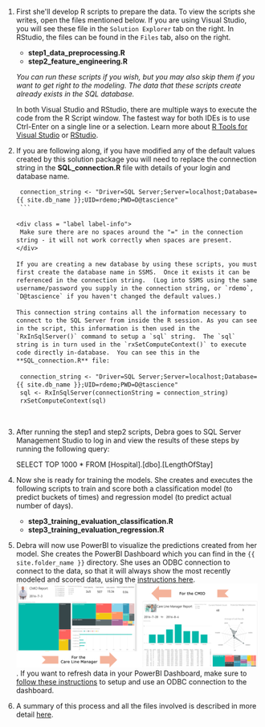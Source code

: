 
1.  First she'll develop R scripts to prepare the data.  To view the scripts she writes, open the files mentioned below.  If you are using Visual Studio, you will see these file in the `Solution Explorer` tab on the right.  In RStudio, the files can be found in the `Files` tab, also on the right. 

    * **step1_data_preprocessing.R**
    * **step2_feature_engineering.R**
    
    *You can run these scripts if you wish, but you may also skip them if you want to get right to the modeling.  The data that these scripts create already exists in the SQL database.* 

    In both Visual Studio and RStudio, there are multiple ways to execute the code from the R Script window.  The fastest way for both IDEs is to use Ctrl-Enter on a single line or a selection.  Learn more about  <a href="http://microsoft.github.io/RTVS-docs/">R Tools for Visual Studio</a> or <a href="https://www.rstudio.com/products/rstudio/features/">RStudio</a>.

2.  If you are following along, if you have modified any of the default values created by this solution package you will need to replace the connection string in the **SQL_connection.R** file with details of your login and database name.  
   
       ```
        connection_string <- "Driver=SQL Server;Server=localhost;Database={{ site.db_name }};UID=rdemo;PWD=D@tascience"
        ```

    <div class = "label label-info">
        Make sure there are no spaces around the "=" in the connection string - it will not work correctly when spaces are present.
    </div>

    If you are creating a new database by using these scripts, you must first create the database name in SSMS.  Once it exists it can be referenced in the connection string.  (Log into SSMS using the same username/password you supply in the connection string, or `rdemo`, `D@tascience` if you haven't changed the default values.)

    This connection string contains all the information necessary to connect to the SQL Server from inside the R session. As you can see in the script, this information is then used in the `RxInSqlServer()` command to setup a `sql` string.  The `sql` string is in turn used in the `rxSetComputeContext()` to execute code directly in-database.  You can see this in the **SQL_connection.R** file:

        connection_string <- "Driver=SQL Server;Server=localhost;Database={{ site.db_name }};UID=rdemo;PWD=D@tascience"
        sql <- RxInSqlServer(connectionString = connection_string)
        rxSetComputeContext(sql)
      

    
 3.  After running the step1 and step2 scripts, Debra goes to SQL Server Management Studio to log in and view the results of these steps  by running the following query:
        

        SELECT TOP 1000 *  FROM [Hospital].[dbo].[LengthOfStay]


4.  Now she is ready for training the models.  She creates and executes the following scripts to train and score both a classification model (to predict buckets of times) and regression model (to predict actual number of days).

    *  **step3_training_evaluation_classification.R**
    *  **step3_training_evaluation_regression.R**


6.  Debra will now use PowerBI to visualize the predictions created from her model.  She creates the PowerBI Dashboard which you can find in the `{{ site.folder_name }}` directory.  She uses an ODBC connection to connect to the data, so that it will always show the most recently modeled and scored data, using the [instructions here](Visualize_Results.html).
  <img src="images/XXvisualize.png">.  If you want to refresh data in your PowerBI Dashboard, make sure to [follow these instructions](Visualize_Results.html) to setup and use an ODBC connection to the dashboard.

7.  A summary of this process and all the files involved is described in more detail [here](data-scientist.html).
